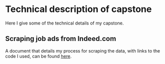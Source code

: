 # Technical description of capstone  
  
Here I give some of the technical details of my capstone.  
  
## Scraping job ads from Indeed.com  
  
A document that details my process for scraping the data, with links to the code I used, can be found [here](https://github.com/ScottWPiraino/Springboard_Data_Science/blob/master/Capstone/capstone_1_scraping_process.md).  
  
## 

